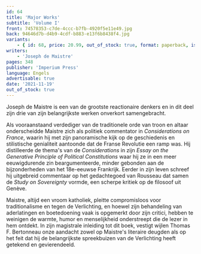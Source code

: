 ```yaml
---
id: 64
title: 'Major Works'
subtitle: 'Volume I'
front: 74578353-c7de-4ccc-b7fb-4920f5e11e49.jpg
back: 94646d7b-d4b9-4cdf-b883-e13f6b8438f4.jpg
variants:
    - { id: 68, price: 20.99, out_of_stock: true, format: paperback, isbn: 978-1-922602-22-0 }
writers:
    - 'Joseph de Maistre'
pages: 348
publisher: 'Imperium Press'
language: Engels
advertisable: true
date: '2021-11-19'
out_of_stock: true
---
```


Joseph de Maistre is een van de grootste reactionaire denkers en in dit deel zijn drie van zijn belangrijkste werken onverkort samengebracht.

Als vooraanstaand verdediger van de traditionele orde van troon en altaar onderscheidde Maistre zich als politiek commentator in *Considerations on France*, waarin hij met zijn panoramische kijk op de geschiedenis en stilistische genialiteit aantoonde dat de Franse Revolutie een ramp was. Hij distilleerde de thema's van de *Considerations* in zijn *Essay on the Generative Principle of Political Constitutions* waar hij ze in een meer eeuwigdurende zin beargumenteerde, minder gebonden aan de bijzonderheden van het 18e-eeuwse Frankrijk. Eerder in zijn leven schreef hij uitgebreid commentaar op het gedachtegoed van Rousseau dat samen de *Study on Sovereignty* vormde, een scherpe kritiek op de filosoof uit Genève.

Maistre, altijd een vroom katholiek, pleitte compromisloos voor traditionalisme en tegen de Verlichting, en hoewel zijn behandeling van aderlatingen en boetedoening vaak is opgemerkt door zijn critici, hebben te weinigen de warmte, humor en menselijkheid onderstreept die de lezer in hem ontdekt. In zijn magistrale inleiding tot dit boek, vestigt wijlen Thomas F. Bertonneau onze aandacht zowel op Maistre's literaire deugden als op het feit dat hij de belangrijkste spreekbuizen van de Verlichting heeft getekend en gevierendeeld.
